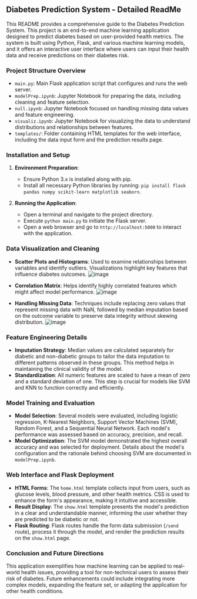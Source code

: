 ## Diabetes Prediction System - Detailed ReadMe

This README provides a comprehensive guide to the Diabetes Prediction System. This project is an end-to-end machine learning application designed to predict diabetes based on user-provided health metrics. The system is built using Python, Flask, and various machine learning models, and it offers an interactive user interface where users can input their health data and receive predictions on their diabetes risk.

### Project Structure Overview
- `main.py`: Main Flask application script that configures and runs the web server.
- `modelPrep.ipynb`: Jupyter Notebook for preparing the data, including cleaning and feature selection.
- `null.ipynb`: Jupyter Notebook focused on handling missing data values and feature engineering.
- `visualiz.ipynb`: Jupyter Notebook for visualizing the data to understand distributions and relationships between features.
- `templates/`: Folder containing HTML templates for the web interface, including the data input form and the prediction results page.

### Installation and Setup
1. **Environment Preparation**:
   - Ensure Python 3.x is installed along with pip.
   - Install all necessary Python libraries by running: `pip install flask pandas numpy scikit-learn matplotlib seaborn`.

2. **Running the Application**:
   - Open a terminal and navigate to the project directory.
   - Execute `python main.py` to initiate the Flask server.
   - Open a web browser and go to `http://localhost:5000` to interact with the application.

### Data Visualization and Cleaning
- **Scatter Plots and Histograms**: Used to examine relationships between variables and identify outliers. Visualizations highlight key features that influence diabetes outcomes.
![image](https://github.com/jyeshtha1799/DiabetaCheck-ML-Diabetes-Detector/assets/114448454/80072e66-ba28-4024-91ad-391fcd5398c7)

- **Correlation Matrix**: Helps identify highly correlated features which might affect model performance. 
![image](https://github.com/jyeshtha1799/DiabetaCheck-ML-Diabetes-Detector/assets/114448454/e2b31192-af0a-48ec-983a-5700a4ad1b6f)

- **Handling Missing Data**: Techniques include replacing zero values that represent missing data with NaN, followed by median imputation based on the outcome variable to preserve data integrity without skewing distribution.
![image](https://github.com/jyeshtha1799/DiabetaCheck-ML-Diabetes-Detector/assets/114448454/7d24bb3d-126f-4920-9f09-ee45bc2b970d)


### Feature Engineering Details
- **Imputation Strategy**: Median values are calculated separately for diabetic and non-diabetic groups to tailor the data imputation to different patterns observed in these groups. This method helps in maintaining the clinical validity of the model.
- **Standardization**: All numeric features are scaled to have a mean of zero and a standard deviation of one. This step is crucial for models like SVM and KNN to function correctly and efficiently.

### Model Training and Evaluation
- **Model Selection**: Several models were evaluated, including logistic regression, K-Nearest Neighbors, Support Vector Machines (SVM), Random Forest, and a Sequential Neural Network. Each model's performance was assessed based on accuracy, precision, and recall.
- **Model Optimization**: The SVM model demonstrated the highest overall accuracy and was selected for deployment. Details about the model's configuration and the rationale behind choosing SVM are documented in `modelPrep.ipynb`.

### Web Interface and Flask Deployment
- **HTML Forms**: The `home.html` template collects input from users, such as glucose levels, blood pressure, and other health metrics. CSS is used to enhance the form's appearance, making it intuitive and accessible.
- **Result Display**: The `show.html` template presents the model's prediction in a clear and understandable manner, informing the user whether they are predicted to be diabetic or not.
- **Flask Routing**: Flask routes handle the form data submission (`/send` route), process it through the model, and render the prediction results on the `show.html` page.

### Conclusion and Future Directions
This application exemplifies how machine learning can be applied to real-world health issues, providing a tool for non-technical users to assess their risk of diabetes. Future enhancements could include integrating more complex models, expanding the feature set, or adapting the application for other health conditions.

